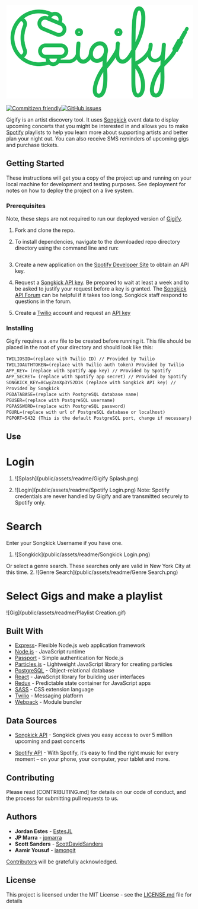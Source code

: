 [![Gigify](public/assets/gigify.png)](www.gigify.io)

[![Commitizen friendly](https://img.shields.io/badge/commitizen-friendly-brightgreen.svg)](http://commitizen.github.io/cz-cli/)[![GitHub issues](https://img.shields.io/github/issues/badges/shields.svg)](https://github.com/gigify-music/gigify/issues)

Gigify is an artist discovery tool. It uses [Songkick](http://www.songkick.com) event data to display upcoming concerts that you might be interested in and allows you to make [Spotify](http://www.spotify.com) playlists to help you learn more about supporting artists and better plan your night out. You can also receive SMS reminders of upcoming gigs and purchase tickets.

## Getting Started

These instructions will get you a copy of the project up and running on your local machine for development and testing purposes. See deployment for notes on how to deploy the project on a live system.

### Prerequisites

Note, these steps are not required to run our deployed version of [Gigify](gigify.io).

1. Fork and clone the repo.

2. To install dependencies, navigate to the downloaded repo directory directory using the command line and run:
```npm install
```
3. Create a new application on the [Spotify Developer Site](https://developer.spotify.com/my-applications/) to obtain an API key.

4. Request a [Songkick API key](https://www.songkick.com/api_key_requests/new). Be prepared to wait at least a week and to be asked to justify your request before a key is granted. The [Songkick API Forum](https://groups.google.com/forum/#!forum/songkick-api) can be helpful if it takes too long. Songkick staff respond to questions in the forum.

5. Create a [Twilio](https://www.twilio.com/try-twilio) account and request an [API key](https://www.twilio.com/docs/api/rest/keys)

### Installing

Gigify requires a .env file to be created before running it. This file should be placed in the root of your directory and should look like this:
```
TWILIOSID=(replace with Twilio ID) // Provided by Twilio
TWILIOAUTHTOKEN=(replace with Twilio auth token) Provided by Twilio
APP_KEY= (replace with Spotify app key) // Provided by Spotify
APP_SECRET= (replace with Spotify app secret) // Provided by Spotify
SONGKICK_KEY=8CwyZanXp3Y52D1K (replace with Songkick API key) // Provided by Songkick
PGDATABASE=(replace with PostgreSQL database name)
PGUSER=(replace with PostgreSQL username)
PGPASSWORD=(replace with PostgreSQL password)
PGURL=(replace with url of PostgreSQL database or localhost)
PGPORT=5432 (This is the default PostgreSQL port, change if necessary)
```

## Use
# Login

1. ![Splash](public/assets/readme/Gigify Splash.png)

2. ![Login](public/assets/readme/Spotify Login.png)
  Note: Spotify credentials are never handled by Gigify and are transmitted securely to Spotify only.

# Search
Enter your Songkick Username if you have one.

1. ![Songkick](public/assets/readme/Songkick Login.png)

Or select a genre search. These searches only are valid in New York City at this time.
2. ![Genre Search](public/assets/readme/Genre Search.png)

# Select Gigs and make a playlist
![Gig](public/assets/readme/Playlist Creation.gif)

## Built With

* [Express](https://expressjs.com/)- Flexible Node.js web application framework
* [Node.js](https://nodejs.org) - JavaScript runtime
* [Passport](http://passportjs.org/) - Simple authentication for Node.js
* [Particles.js](https://github.com/VincentGarreau/particles.js/) - Lightweight JavaScript library for creating particles
* [PostgreSQL](https://www.postgresql.org/) - Object-relational database
* [React](https://facebook.github.io/react/) - JavaScript library for building user interfaces
* [Redux](http://redux.js.org/) - Predictable state container for JavaScript apps
* [SASS](http://sass-lang.com/) - CSS extension language
* [Twilio](https://www.twilio.com/) - Messaging platform
* [Webpack](https://webpack.github.io/) - Module bundler

## Data Sources
* [Songkick API](https://www.songkick.com/developer) - Songkick gives you easy access to over 5 million upcoming and past concerts

* [Spotify API](https://developer.spotify.com/web-api/) - With Spotify, it’s easy to find the right music for every moment – on your phone, your computer, your tablet and more.

## Contributing

Please read [CONTRIBUTING.md] for details on our code of conduct, and the process for submitting pull requests to us.

## Authors

* **Jordan Estes** - [EstesJL](https://github.com/EstesJL)
* **JP Marra** - [jpmarra](https://github.com/jpmarra)
* **Scott Sanders** - [ScottDavidSanders](https://github.com/ScottDavidSanders)
* **Aamir Yousuf** - [iamongit](https://github.com/iamongit)

[Contributors](https://github.com/your/project/contributors) will be gratefully acknowledged.

## License

This project is licensed under the MIT License - see the [LICENSE.md](LICENSE.md) file for details
